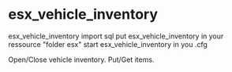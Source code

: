 # esx_vehicle_inventory
esx_vehicle_inventory
import sql
put esx_vehicle_inventory in your ressource "folder esx"
start esx_vehicle_inventory in you .cfg

Open/Close vehicle inventory.
Put/Get items.
